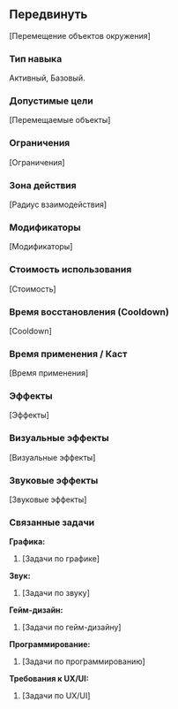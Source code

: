 ## Передвинуть

[Перемещение объектов окружения]

### Тип навыка
Активный, Базовый.

### Допустимые цели
[Перемещаемые объекты]

### Ограничения
[Ограничения]

### Зона действия
[Радиус взаимодействия]

### Модификаторы
[Модификаторы]

### Стоимость использования
[Стоимость]

### Время восстановления (Cooldown)
[Cooldown]

### Время применения / Каст
[Время применения]

### Эффекты
[Эффекты]

### Визуальные эффекты
[Визуальные эффекты]

### Звуковые эффекты
[Звуковые эффекты]

### Связанные задачи

**Графика:**
1. [Задачи по графике]

**Звук:**
1. [Задачи по звуку]

**Гейм-дизайн:**
1. [Задачи по гейм-дизайну]

**Программирование:**
1. [Задачи по программированию]

**Требования к UX/UI:**
1. [Задачи по UX/UI]